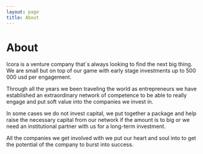```yaml
---
layout: page
title: About
---
```


# About

Icora is a venture company that´s always looking to find the next big thing. We are small but on top of our game with early stage investments up to 500 000 usd per engagement.

Through all the years we been traveling the world as entrepreneurs we have established an extraordinary network of competence to be able to really engage and put soft value into the companies we invest in.

In some cases we do not invest capital, we put together a package and help raise the necessary capital from our network if the amount is to big or we need an institutional partner with us for a long-term investment.

All the companies we get involved with we put our heart and soul into to get the potential of the company to burst into success.
